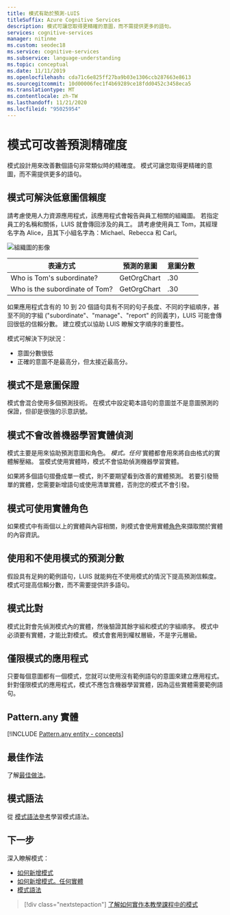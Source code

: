 ```yaml
---
title: 模式有助於預測-LUIS
titleSuffix: Azure Cognitive Services
description: 模式可讓您取得更精確的意圖，而不需提供更多的語句。
services: cognitive-services
manager: nitinme
ms.custom: seodec18
ms.service: cognitive-services
ms.subservice: language-understanding
ms.topic: conceptual
ms.date: 11/11/2019
ms.openlocfilehash: cda71c6e825ff27ba9b03e1306ccb287663e8613
ms.sourcegitcommit: 10d00006fec1f4b69289ce18fdd0452c3458eca5
ms.translationtype: MT
ms.contentlocale: zh-TW
ms.lasthandoff: 11/21/2020
ms.locfileid: "95025954"
---
```

# <a name="patterns-improve-prediction-accuracy"></a>模式可改善預測精確度
模式設計用來改善數個語句非常類似時的精確度。  模式可讓您取得更精確的意圖，而不需提供更多的語句。

## <a name="patterns-solve-low-intent-confidence"></a>模式可解決低意圖信賴度
請考慮使用人力資源應用程式，該應用程式會報告與員工相關的組織圖。 若指定員工的名稱和關係，LUIS 就會傳回涉及的員工。 請考慮使用員工 Tom，其經理名字為 Alice，且其下小組名字為：Michael、Rebecca 和 Carl。

![組織圖的影像](./media/luis-concept-patterns/org-chart.png)

|表達方式|預測的意圖|意圖分數|
|--|--|--|
|Who is Tom's subordinate?|GetOrgChart|.30|
|Who is the subordinate of Tom?|GetOrgChart|.30|

如果應用程式含有的 10 到 20 個語句具有不同的句子長度、不同的字組順序，甚至不同的字組 ("subordinate"、"manage"、"report" 的同義字)，LUIS 可能會傳回很低的信賴分數。 建立模式以協助 LUIS 瞭解文字順序的重要性。

模式可解決下列狀況：

* 意圖分數很低
* 正確的意圖不是最高分，但太接近最高分。

## <a name="patterns-are-not-a-guarantee-of-intent"></a>模式不是意圖保證
模式會混合使用多個預測技術。 在模式中設定範本語句的意圖並不是意圖預測的保證，但卻是很強的示意訊號。

<a name="patterns-do-not-improve-entity-detection"></a>

## <a name="patterns-do-not-improve-machine-learning-entity-detection"></a>模式不會改善機器學習實體偵測

模式主要是用來協助預測意圖和角色。 _模式。任何_ 實體都會用來將自由格式的實體解壓縮。 當模式使用實體時，模式不會協助偵測機器學習實體。

如果將多個語句摺疊成單一模式，則不要期望看到改善的實體預測。 若要引發簡單的實體，您需要新增語句或使用清單實體，否則您的模式不會引發。

## <a name="patterns-use-entity-roles"></a>模式可使用實體角色
如果模式中有兩個以上的實體與內容相關，則模式會使用實體[角色](./luis-concept-entity-types.md)來擷取關於實體的內容資訊。

## <a name="prediction-scores-with-and-without-patterns"></a>使用和不使用模式的預測分數
假設具有足夠的範例語句，LUIS 就能夠在不使用模式的情況下提高預測信賴度。 模式可提高信賴分數，而不需要提供許多語句。

## <a name="pattern-matching"></a>模式比對
模式比對會先偵測模式內的實體，然後驗證其餘字組和模式的字組順序。 模式中必須要有實體，才能比對模式。 模式會套用到權杖層級，不是字元層級。

## <a name="pattern-only-apps"></a>僅限模式的應用程式
只要每個意圖都有一個模式，您就可以使用沒有範例語句的意圖來建立應用程式。 針對僅限模式的應用程式，模式不應包含機器學習實體，因為這些實體需要範例語句。

## <a name="patternany-entity"></a>Pattern.any 實體

[!INCLUDE [Pattern.any entity - concepts](./includes/pattern-any-entity.md)]

## <a name="best-practices"></a>最佳作法
了解[最佳做法](luis-concept-best-practices.md)。

## <a name="pattern-syntax"></a>模式語法

從 [模式語法參考](reference-pattern-syntax.md)學習模式語法。

## <a name="next-steps"></a>下一步

深入瞭解模式：

* [如何新增模式](luis-how-to-model-intent-pattern.md)
* [如何新增模式。任何實體](luis-how-to-add-entities.md#add-a-patternany-entity)
* [模式語法](reference-pattern-syntax.md)

> [!div class="nextstepaction"]
> [了解如何實作本教學課程中的模式](luis-tutorial-pattern.md)
